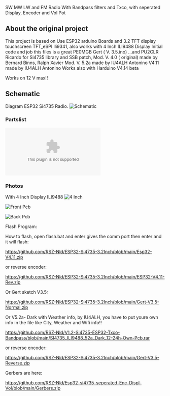 SW MW LW and FM Radio  With Bandpass filters and Txco, with seperated Display, Encoder and Vol Pot
## About the original project
This project is based on 
Use ESP32 arduino Boards and 3.2 TFT display touchscreen TFT_eSPI Ili9341, also works with 4 Inch ILI9488 Display
Initial code and job this files is a great PE0MGB Gert ( V. 3.5.ino) ...and PU2CLR Ricardo for Si4735 library and SSB patch,
Mod. V. 4.0 ( original) made by Bernard Binns, Ralph Xavier
Mod. V. 5.2a made by  IU4ALH Antonino
V4.11 made by  IU4ALH Antonino
Works also with Harduino V4.14 beta





Works on 12 V max!! 
## Schematic
Diagram ESP32 Si4735 Radio.
![Schematic](https://github.com/RSZ-Nld/Esp32-si4735-seperated-Enc-Displ-Vol/blob/main/Diagram-pcb-new.JPG  )
### Partslist
![Partslist](https://github.com/RSZ-Nld/V1.2-Si4735-ESP32-Txco-Bandpass/blob/main/Parts-ESP32%20Dev%20Si4735-Bandpass-Txco-Radio.doc  )
### Photos
With 4 Inch Display ILI9488
![4 Inch](https://github.com/RSZ-Nld/Esp32-si4735-seperated-Enc-Displ-Vol/blob/main/111.jpg )

![Front Pcb](https://github.com/RSZ-Nld/Esp32-si4735-seperated-Enc-Displ-Vol/blob/main/Pcb-Front.JPG )

![Back Pcb]( )


Flash Program:

How to flash, open flash.bat and enter gives the comm port then enter and it will flash:

https://github.com/RSZ-Nld/ESP32-Si4735-3.2Inch/blob/main/Esp32-V4.11.zip

or reverse encoder:

https://github.com/RSZ-Nld/ESP32-Si4735-3.2Inch/blob/main/ESP32-V4.11-Rev.zip

Or Gert sketch V3.5:

https://github.com/RSZ-Nld/ESP32-Si4735-3.2Inch/blob/main/Gert-V3.5-Normal.zip

Or  V5.2a- Dark with Weather info, by IU4ALH, you have to put youre own info in the file like City, Weather and Wifi info!!

https://github.com/RSZ-Nld/V1.2-Si4735-ESP32-Txco-Bandpass/blob/main/SI4735_ILI9488_52a_Dark_12-24h-Own-Pcb.rar

or reverse encoder:

https://github.com/RSZ-Nld/ESP32-Si4735-3.2Inch/blob/main/Gert-V3.5-Reverse.zip


Gerbers are here:

https://github.com/RSZ-Nld/Esp32-si4735-seperated-Enc-Displ-Vol/blob/main/Gerbers.zip







